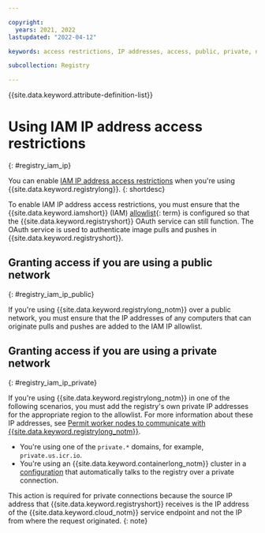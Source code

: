 ```yaml
---

copyright:
  years: 2021, 2022
lastupdated: "2022-04-12"

keywords: access restrictions, IP addresses, access, public, private, network

subcollection: Registry

---
```


{{site.data.keyword.attribute-definition-list}}

# Using IAM IP address access restrictions
{: #registry_iam_ip}

You can enable [IAM IP address access restrictions](/docs/account?topic=account-ips) when you're using {{site.data.keyword.registrylong}}.
{: shortdesc}

To enable IAM IP address access restrictions, you must ensure that the {{site.data.keyword.iamshort}} (IAM) [allowlist](x3954001){: term} is configured so that the {{site.data.keyword.registryshort}} OAuth service can still function. The OAuth service is used to authenticate image pulls and pushes in {{site.data.keyword.registryshort}}.

## Granting access if you are using a public network
{: #registry_iam_ip_public}

If you're using {{site.data.keyword.registrylong_notm}} over a public network, you must ensure that the IP addresses of any computers that can originate pulls and pushes are added to the IAM IP allowlist.

## Granting access if you are using a private network
{: #registry_iam_ip_private}

If you're using {{site.data.keyword.registrylong_notm}} in one of the following scenarios, you must add the registry's own private IP addresses for the appropriate region to the allowlist. For more information about these IP addresses, see [Permit worker nodes to communicate with {{site.data.keyword.registrylong_notm}}](/docs/containers?topic=containers-firewall#firewall_private_container_registry).

- You're using one of the `private.*` domains, for example, `private.us.icr.io`.
- You're using an {{site.data.keyword.containerlong_notm}} cluster in a [configuration](/docs/containers?topic=containers-registry#cluster_registry_auth_private) that automatically talks to the registry over a private connection.

This action is required for private connections because the source IP address that {{site.data.keyword.registryshort}} receives is the IP address of the {{site.data.keyword.cloud_notm}} service endpoint and not the IP from where the request originated.
{: note}


